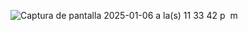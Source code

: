 ![Captura de pantalla 2025-01-06 a la(s) 11 33 42 p  m](https://github.com/user-attachments/assets/ef75144e-d264-4ac6-afe0-8e4d2b2af8f7)

